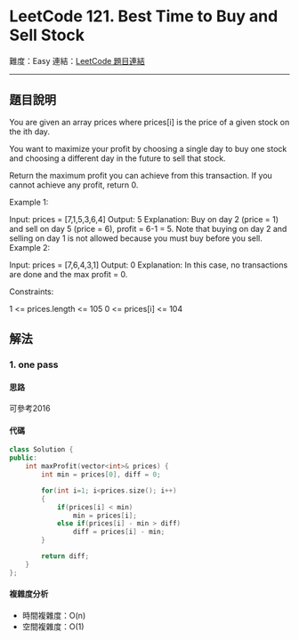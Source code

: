 # LeetCode 121. Best Time to Buy and Sell Stock

難度：Easy
連結：[LeetCode 題目連結](https://leetcode.com/problems/best-time-to-buy-and-sell-stock/description/)

---

## 題目說明
    
You are given an array prices where prices[i] is the price of a given stock on the ith day.

You want to maximize your profit by choosing a single day to buy one stock and choosing a different day in the future to sell that stock.

Return the maximum profit you can achieve from this transaction. If you cannot achieve any profit, return 0.

 

Example 1:

Input: prices = [7,1,5,3,6,4]
Output: 5
Explanation: Buy on day 2 (price = 1) and sell on day 5 (price = 6), profit = 6-1 = 5.
Note that buying on day 2 and selling on day 1 is not allowed because you must buy before you sell.
Example 2:

Input: prices = [7,6,4,3,1]
Output: 0
Explanation: In this case, no transactions are done and the max profit = 0.
 

Constraints:

1 <= prices.length <= 105
0 <= prices[i] <= 104

## 解法
### 1. one pass
#### 思路

可參考2016

#### 代碼
```c++
class Solution {
public:
    int maxProfit(vector<int>& prices) {
        int min = prices[0], diff = 0;

        for(int i=1; i<prices.size(); i++)
        {
            if(prices[i] < min)
                min = prices[i];
            else if(prices[i] - min > diff)
                diff = prices[i] - min;
        }

        return diff;
    }
};
```

#### 複雜度分析

- 時間複雜度：O(n)
- 空間複雜度：O(1)

